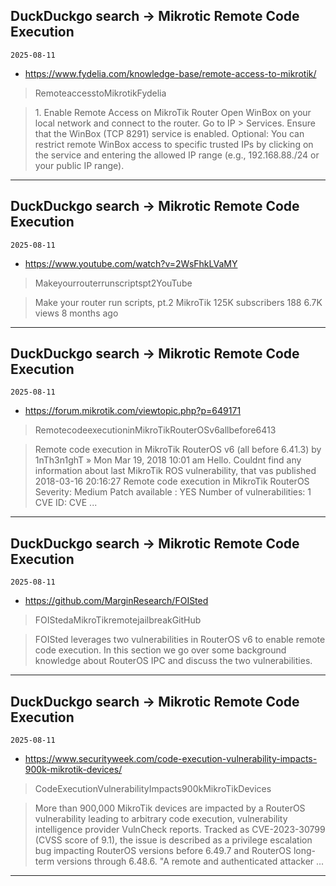 ## DuckDuckgo search -> Mikrotic Remote Code Execution
`2025-08-11`

* https://www.fydelia.com/knowledge-base/remote-access-to-mikrotik/

<blockquote>
 RemoteaccesstoMikrotikFydelia
</blockquote>
<blockquote>
1. Enable Remote Access on MikroTik Router Open WinBox on your local network and connect to the router. Go to IP &gt; Services. Ensure that the WinBox (TCP 8291) service is enabled. Optional: You can restrict remote WinBox access to specific trusted IPs by clicking on the service and entering the allowed IP range (e.g., 192.168.88./24 or your public IP range).
</blockquote>

---

## DuckDuckgo search -> Mikrotic Remote Code Execution
`2025-08-11`

* https://www.youtube.com/watch?v=2WsFhkLVaMY

<blockquote>
 Makeyourrouterrunscriptspt2YouTube
</blockquote>
<blockquote>
Make your router run scripts, pt.2 MikroTik 125K subscribers 188 6.7K views 8 months ago
</blockquote>

---

## DuckDuckgo search -> Mikrotic Remote Code Execution
`2025-08-11`

* https://forum.mikrotik.com/viewtopic.php?p=649171

<blockquote>
 RemotecodeexecutioninMikroTikRouterOSv6allbefore6413
</blockquote>
<blockquote>
Remote code execution in MikroTik RouterOS v6 (all before 6.41.3) by 1nTh3n1ghT » Mon Mar 19, 2018 10:01 am Hello. Couldnt find any information about last MikroTik ROS vulnerability, that vas published 2018-03-16 20:16:27 Remote code execution in MikroTik RouterOS Severity: Medium Patch available : YES Number of vulnerabilities: 1 CVE ID: CVE ...
</blockquote>

---

## DuckDuckgo search -> Mikrotic Remote Code Execution
`2025-08-11`

* https://github.com/MarginResearch/FOISted

<blockquote>
 FOIStedaMikroTikremotejailbreakGitHub
</blockquote>
<blockquote>
FOISted leverages two vulnerabilities in RouterOS v6 to enable remote code execution. In this section we go over some background knowledge about RouterOS IPC and discuss the two vulnerabilities.
</blockquote>

---

## DuckDuckgo search -> Mikrotic Remote Code Execution
`2025-08-11`

* https://www.securityweek.com/code-execution-vulnerability-impacts-900k-mikrotik-devices/

<blockquote>
 CodeExecutionVulnerabilityImpacts900kMikroTikDevices
</blockquote>
<blockquote>
More than 900,000 MikroTik devices are impacted by a RouterOS vulnerability leading to arbitrary code execution, vulnerability intelligence provider VulnCheck reports. Tracked as CVE-2023-30799 (CVSS score of 9.1), the issue is described as a privilege escalation bug impacting RouterOS versions before 6.49.7 and RouterOS long-term versions through 6.48.6. &quot;A remote and authenticated attacker ...
</blockquote>

---

